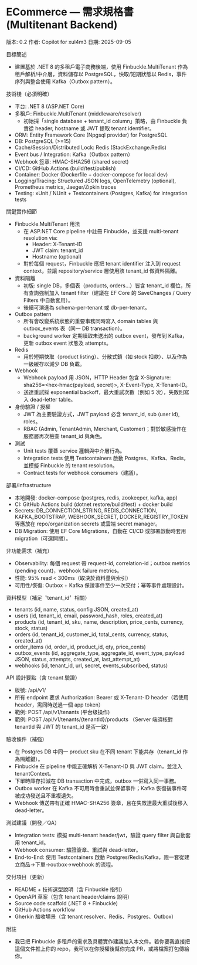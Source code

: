 # ECommerce — 需求規格書 (Multitenant Backend)

版本: 0.2
作者: Copilot for xul4m3
日期: 2025-09-05

目標簡述
- 建置基於 .NET 8 的多租戶電子商務後端，使用 Finbuckle.MultiTenant 作為租戶解析/中介層，資料儲存以 PostgreSQL，快取/短期狀態以 Redis，事件序列與整合使用 Kafka（Outbox pattern）。

技術棧（必須明確）
- 平台: .NET 8 (ASP.NET Core)
- 多租戶: Finbuckle.MultiTenant (middleware/resolver)
  - 初始採「single database + tenant_id column」策略，由 Finbuckle 負責從 header, hostname 或 JWT 提取 tenant identifier。
- ORM: Entity Framework Core (Npgsql provider) for PostgreSQL
- DB: PostgreSQL (>=15)
- Cache/Session/Distributed Lock: Redis (StackExchange.Redis)
- Event bus / Integration: Kafka（Outbox pattern）
- Webhook 签章: HMAC-SHA256 (shared secret)
- CI/CD: GitHub Actions (build/test/publish)
- Container: Docker (Dockerfile + docker-compose for local dev)
- Logging/Tracing: Structured JSON logs, OpenTelemetry (optional), Prometheus metrics, Jaeger/Zipkin traces
- Testing: xUnit / NUnit + Testcontainers (Postgres, Kafka) for integration tests

關鍵實作細節
- Finbuckle.MultiTenant 用法
  - 在 ASP.NET Core pipeline 中註冊 Finbuckle，並支援 multi-tenant resolution via:
    - Header: X-Tenant-ID
    - JWT claim: tenant_id
    - Hostname (optional)
  - 對於每個 request，Finbuckle 應把 tenant identifier 注入到 request context，並讓 repository/service 層使用該 tenant_id 做資料隔離。
- 資料隔離
  - 初版: single DB，多個表（products, orders...）皆含 tenant_id 欄位，所有查詢強制加入 tenant filter（建議在 EF Core 的 SaveChanges / Query Filters 中自動套用）。
  - 後續可演進為 schema-per-tenant 或 db-per-tenant。
- Outbox pattern
  - 所有會改變系統狀態的重要事務同時寫入 domain tables 與 outbox_events 表（同一 DB transaction）。
  - background worker 定期讀取未送出的 outbox event，發布到 Kafka，更新 outbox event 狀態及 attempts。
- Redis
  - 用於短期快取（product listing）、分散式鎖（如 stock 扣款）、以及作為一級緩存以減少 DB 負載。
- Webhook
  - Webhook payload 用 JSON，HTTP Header 包含 X-Signature: sha256=<hex-hmac(payload, secret)>, X-Event-Type, X-Tenant-ID。
  - 送達重試採 exponential backoff，最大重試次數（例如 5 次），失敗則寫入 dead-letter table。
- 身份驗證 / 授權
  - JWT 為主要驗證方式，JWT payload 必含 tenant_id, sub (user id), roles。
  - RBAC (Admin, TenantAdmin, Merchant, Customer)；對於敏感操作在服務層再次檢查 tenant_id 與角色。
- 測試
  - Unit tests 覆蓋 service 邏輯與中介層行為。
  - Integration tests 使用 Testcontainers 啟動 Postgres、Kafka、Redis，並模擬 Finbuckle 的 tenant resolution。
  - Contract tests for webhook consumers（建議）。

部署/Infrastructure
- 本地開發: docker-compose (postgres, redis, zookeeper, kafka, app)
- CI: GitHub Actions build (dotnet restore/build/test) + docker build
- Secrets: DB_CONNECTION_STRING, REDIS_CONNECTION, KAFKA_BOOTSTRAP, WEBHOOK_SECRET, DOCKER_REGISTRY_TOKEN 等應放在 repo/organization secrets 或雲端 secret manager。
- DB Migration: 使用 EF Core Migrations，自動在 CI/CD 或部署啟動時套用 migration（可選開關）。

非功能需求（補充）
- Observability: 每個 request 帶 request-id, correlation-id；outbox metrics (pending count)，webhook failure metrics。
- 性能: 95% read < 300ms（取決於資料量與索引）
- 可用性/恢復: Outbox + Kafka 保證事件至少一次交付；幂等事件處理設計。

資料模型（補足〝tenant_id〞相關）
- tenants (id, name, status, config JSON, created_at)
- users (id, tenant_id, email, password_hash, roles, created_at)
- products (id, tenant_id, sku, name, description, price_cents, currency, stock, status)
- orders (id, tenant_id, customer_id, total_cents, currency, status, created_at)
- order_items (id, order_id, product_id, qty, price_cents)
- outbox_events (id, aggregate_type, aggregate_id, event_type, payload JSON, status, attempts, created_at, last_attempt_at)
- webhooks (id, tenant_id, url, secret, events_subscribed, status)

API 設計要點（含 tenant 驗證）
- 版號: /api/v1/
- 所有 endpoint 要求 Authorization: Bearer <jwt> 或 X-Tenant-ID header（若使用 header，需同時送過一個 app token）
- 範例: POST /api/v1/tenants (平台级操作)
- 範例: POST /api/v1/tenants/{tenantId}/products （Server 端須核對 tenantId 與 JWT 的 tenant_id 是否一致）

驗收條件（補強）
- 在 Postgres DB 中同一 product sku 在不同 tenant 下能共存（tenant_id 作為隔離鍵）。
- Finbuckle 在 pipeline 中能正確解析 X-Tenant-ID 與 JWT claim，並注入 tenantContext。
- 下單時庫存扣減在 DB transaction 中完成，outbox 一併寫入同一事務。
- Outbox worker 在 Kafka 不可用時會重試並保留事件；Kafka 恢復後事件可被成功發送且不重複遺失。
- Webhook 傳送帶有正確 HMAC-SHA256 簽章，且在失敗達最大重試後移入 dead-letter。

測試建議（開發／QA）
- Integration tests: 模擬 multi-tenant header/jwt，驗證 query filter 與自動套用 tenant_id。
- Webhook consumer: 驗證簽章、重試與 dead-letter。
- End-to-End: 使用 Testcontainers 啟動 Postgres/Redis/Kafka，跑一套從建立商品→下單→outbox→webhook 的流程。

交付項目（更新）
- README + 技術選型說明（含 Finbuckle 指引）
- OpenAPI 草案（包含 tenant header/claims 說明）
- Source code scaffold (.NET 8 + Finbuckle)
- GitHub Actions workflow
- Gherkin 驗收場景（含 tenant resolver、Redis、Postgres、Outbox）

附註
- 我已把 Finbuckle 多租戶的需求及具體實作建議加入本文件。若你要我直接把這個文件推上你的 repo，我可以在你授權後幫你完成 PR，或將檔案打包傳給你。
